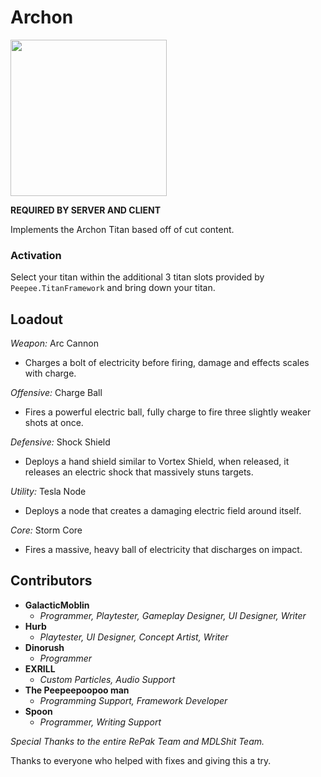 # Archon

<img src="https://user-images.githubusercontent.com/100473309/157470535-2e49fab4-da3a-4798-b0d5-b4933f818de6.png" width="250" height="250">

**REQUIRED BY SERVER AND CLIENT**

Implements the Archon Titan based off of cut content.

### Activation
Select your titan within the additional 3 titan slots provided by `Peepee.TitanFramework` and bring down your titan.

## Loadout

*Weapon:* Arc Cannon

- Charges a bolt of electricity before firing, damage and effects scales with charge.

*Offensive:* Charge Ball

- Fires a powerful electric ball, fully charge to fire three slightly weaker shots at once.

*Defensive:* Shock Shield

- Deploys a hand shield similar to Vortex Shield, when released, it releases an electric shock that massively stuns targets.

*Utility:* Tesla Node

- Deploys a node that creates a damaging electric field around itself.

*Core:* Storm Core

- Fires a massive, heavy ball of electricity that discharges on impact.

## Contributors
- **GalacticMoblin** 
  - *Programmer, Playtester, Gameplay Designer, UI Designer, Writer*
- **Hurb**
  - *Playtester, UI Designer, Concept Artist, Writer*
- **Dinorush**
  - *Programmer*
- **EXRILL**
  - *Custom Particles, Audio Support*
- **The Peepeepoopoo man**
  - *Programming Support, Framework Developer*
- **Spoon**
  - *Programmer, Writing Support*

*Special Thanks to the entire RePak Team and MDLShit Team.*

Thanks to everyone who helped with fixes and giving this a try.
